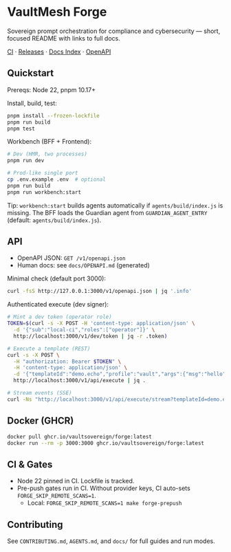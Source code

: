 # VaultMesh Forge

Sovereign prompt orchestration for compliance and cybersecurity — short, focused README with links to full docs.

[CI](.github/workflows/ci.yml) · [Releases](https://github.com/VaultSovereign/forge/releases) · [Docs Index](https://doc.vaultmesh.org/) · [OpenAPI](docs/OPENAPI.md)

## Quickstart

Prereqs: Node 22, pnpm 10.17+

Install, build, test:

```bash
pnpm install --frozen-lockfile
pnpm run build
pnpm test
```

Workbench (BFF + Frontend):

```bash
# Dev (HMR, two processes)
pnpm run dev

# Prod-like single port
cp .env.example .env  # optional
pnpm run build
pnpm run workbench:start
```

Tip: `workbench:start` builds agents automatically if `agents/build/index.js` is missing. The BFF loads the Guardian agent from `GUARDIAN_AGENT_ENTRY` (default: `agents/build/index.js`).

## API

- OpenAPI JSON: `GET /v1/openapi.json`
- Human docs: see `docs/OPENAPI.md` (generated)

Minimal check (default port 3000):

```bash
curl -fsS http://127.0.0.1:3000/v1/openapi.json | jq '.info'
```

Authenticated execute (dev signer):

```bash
# Mint a dev token (operator role)
TOKEN=$(curl -s -X POST -H 'content-type: application/json' \
  -d '{"sub":"local-ci","roles":["operator"]}' \
  http://localhost:3000/v1/dev/token | jq -r .token)

# Execute a template (REST)
curl -s -X POST \
  -H "authorization: Bearer $TOKEN" \
  -H 'content-type: application/json' \
  -d '{"templateId":"demo.echo","profile":"vault","args":{"msg":"hello"}}' \
  http://localhost:3000/v1/api/execute | jq .

# Stream events (SSE)
curl -Ns "http://localhost:3000/v1/api/execute/stream?templateId=demo.echo&profile=vault&args=%7B%22msg%22%3A%22hello%22%7D"
```

## Docker (GHCR)

```bash
docker pull ghcr.io/vaultsovereign/forge:latest
docker run --rm -p 3000:3000 ghcr.io/vaultsovereign/forge:latest
```

## CI & Gates

- Node 22 pinned in CI. Lockfile is tracked.
- Pre-push gates run in CI. Without provider keys, CI auto-sets `FORGE_SKIP_REMOTE_SCANS=1`.
  - Local: `FORGE_SKIP_REMOTE_SCANS=1 make forge-prepush`

## Contributing

See `CONTRIBUTING.md`, `AGENTS.md`, and `docs/` for full guides and run modes.
